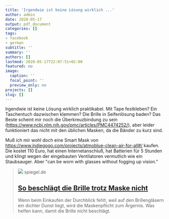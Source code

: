 ```yaml
---
title: 'Irgendwie ist keine Lösung wirklich ...'
author: admin
date: 2020-05-17
output: pdf_document
categories: []
tags:
- facebook
- german
subtitle: ''
summary: ''
authors: []
lastmod: 2020-05-17T22:07:51+02:00
featured: no
image:
  caption: ''
  focal_point: ''
  preview_only: no
projects: []
slug: []
---
```

Irgendwie ist keine Lösung wirklich praktikabel. Mit Tape festkleben? Ein Taschentuch dazwischen klemmen? Die Brille in Seifenlösung baden? Das Beste scheint mir noch die Überkreuzbindung zu sein (https://www.ncbi.nlm.nih.gov/pmc/articles/PMC4474252/), aber leider funktioniert das nicht mit den üblichen Masken, da die Bänder zu kurz sind. 

Muß ich mir wohl doch eine Smart Mask von https://www.indiegogo.com/projects/atmoblue-clean-air-for-all#/ kaufen. Die kostet 110 Euro, hat einen Internetanschluß, hat Batterien für 5 Stunden und klingt wegen der eingebauten Ventilatoren vermutlich wie ein Staubsauger. Aber "can be worn with glasses without fogging up vision."
> [![](https://cdn.prod.www.spiegel.de/images/87dc2fdc-e2cd-4144-a20d-3774f8b69b88_w1280_r1.77_fpx53_fpy46.jpg)](https://www.spiegel.de/gesundheit/diagnose/so-beschlaegt-die-brille-trotz-maske-nicht-a-53b9bdde-27cd-408a-9a62-c1bc38a83cb8)
> spiegel.de
> ## [So beschlägt die Brille trotz Maske nicht](https://www.spiegel.de/gesundheit/diagnose/so-beschlaegt-die-brille-trotz-maske-nicht-a-53b9bdde-27cd-408a-9a62-c1bc38a83cb8)
>
>Wenn beim Einkaufen der Durchblick fehlt, weil auf den Brillengläsern ein dichter Dunst liegt, wird die Maskenpflicht zum Ärgernis. Was helfen kann, damit die Brille nicht beschlägt.

